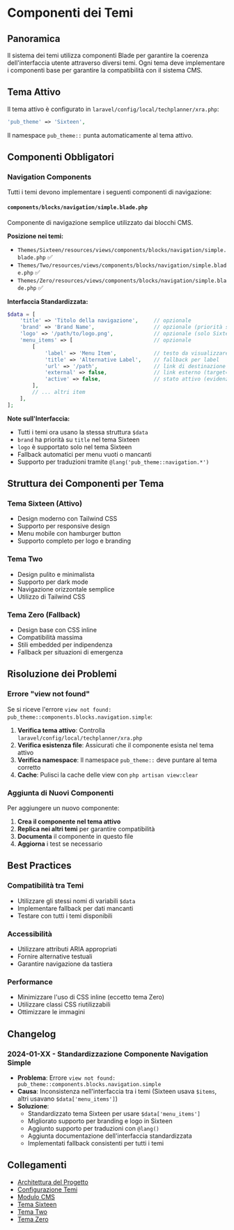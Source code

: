 # Componenti dei Temi

## Panoramica

Il sistema dei temi utilizza componenti Blade per garantire la coerenza dell'interfaccia utente attraverso diversi temi. Ogni tema deve implementare i componenti base per garantire la compatibilità con il sistema CMS.

## Tema Attivo

Il tema attivo è configurato in `laravel/config/local/techplanner/xra.php`:

```php
'pub_theme' => 'Sixteen',
```

Il namespace `pub_theme::` punta automaticamente al tema attivo.

## Componenti Obbligatori

### Navigation Components

Tutti i temi devono implementare i seguenti componenti di navigazione:

#### `components/blocks/navigation/simple.blade.php`

Componente di navigazione semplice utilizzato dai blocchi CMS.

**Posizione nei temi:**
- `Themes/Sixteen/resources/views/components/blocks/navigation/simple.blade.php` ✅
- `Themes/Two/resources/views/components/blocks/navigation/simple.blade.php` ✅
- `Themes/Zero/resources/views/components/blocks/navigation/simple.blade.php` ✅

**Interfaccia Standardizzata:**
```php
$data = [
    'title' => 'Titolo della navigazione',     // opzionale
    'brand' => 'Brand Name',                   // opzionale (priorità su title in Sixteen)
    'logo' => '/path/to/logo.png',             // opzionale (solo Sixteen)
    'menu_items' => [                          // opzionale
        [
            'label' => 'Menu Item',            // testo da visualizzare
            'title' => 'Alternative Label',    // fallback per label
            'url' => '/path',                  // link di destinazione
            'external' => false,               // link esterno (target="_blank")
            'active' => false,                 // stato attivo (evidenziato)
        ],
        // ... altri item
    ],
];
```

**Note sull'Interfaccia:**
- Tutti i temi ora usano la stessa struttura `$data`
- `brand` ha priorità su `title` nel tema Sixteen
- `logo` è supportato solo nel tema Sixteen
- Fallback automatici per menu vuoti o mancanti
- Supporto per traduzioni tramite `@lang('pub_theme::navigation.*')`

## Struttura dei Componenti per Tema

### Tema Sixteen (Attivo)
- Design moderno con Tailwind CSS
- Supporto per responsive design
- Menu mobile con hamburger button
- Supporto completo per logo e branding

### Tema Two
- Design pulito e minimalista
- Supporto per dark mode
- Navigazione orizzontale semplice
- Utilizzo di Tailwind CSS

### Tema Zero (Fallback)
- Design base con CSS inline
- Compatibilità massima
- Stili embedded per indipendenza
- Fallback per situazioni di emergenza

## Risoluzione dei Problemi

### Errore "view not found"

Se si riceve l'errore `view not found: pub_theme::components.blocks.navigation.simple`:

1. **Verifica tema attivo**: Controlla `laravel/config/local/techplanner/xra.php`
2. **Verifica esistenza file**: Assicurati che il componente esista nel tema attivo
3. **Verifica namespace**: Il namespace `pub_theme::` deve puntare al tema corretto
4. **Cache**: Pulisci la cache delle view con `php artisan view:clear`

### Aggiunta di Nuovi Componenti

Per aggiungere un nuovo componente:

1. **Crea il componente nel tema attivo**
2. **Replica nei altri temi** per garantire compatibilità
3. **Documenta** il componente in questo file
4. **Aggiorna** i test se necessario

## Best Practices

### Compatibilità tra Temi
- Utilizzare gli stessi nomi di variabili `$data`
- Implementare fallback per dati mancanti
- Testare con tutti i temi disponibili

### Accessibilità
- Utilizzare attributi ARIA appropriati
- Fornire alternative testuali
- Garantire navigazione da tastiera

### Performance
- Minimizzare l'uso di CSS inline (eccetto tema Zero)
- Utilizzare classi CSS riutilizzabili
- Ottimizzare le immagini

## Changelog

### 2024-01-XX - Standardizzazione Componente Navigation Simple
- **Problema**: Errore `view not found: pub_theme::components.blocks.navigation.simple`
- **Causa**: Inconsistenza nell'interfaccia tra i temi (Sixteen usava `$items`, altri usavano `$data['menu_items']`)
- **Soluzione**: 
  - Standardizzato tema Sixteen per usare `$data['menu_items']`
  - Migliorato supporto per branding e logo in Sixteen
  - Aggiunto supporto per traduzioni con `@lang()`
  - Aggiunta documentazione dell'interfaccia standardizzata
  - Implementati fallback consistenti per tutti i temi

## Collegamenti

- [Architettura del Progetto](./architecture.md)
- [Configurazione Temi](../laravel/config/local/techplanner/xra.php)
- [Modulo CMS](../laravel/Modules/Cms/)
- [Tema Sixteen](../laravel/Themes/Sixteen/)
- [Tema Two](../laravel/Themes/Two/)
- [Tema Zero](../laravel/Themes/Zero/)
